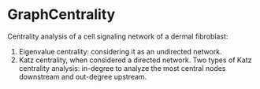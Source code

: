 # GraphCentrality
Centrality analysis of a cell signaling network of a dermal fibroblast: 
1. Eigenvalue centrality: considering it as an undirected network.
2. Katz centrality, when considered a directed network. Two types of Katz centrality analysis: in-degree to analyze the most 
central nodes downstream and out-degree upstream.
